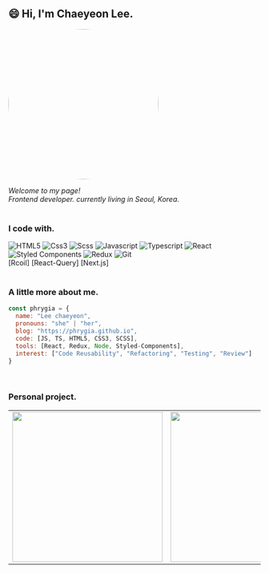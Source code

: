 ## 😄 Hi, I'm Chaeyeon Lee.

<img src="https://phrygia.github.io/static/80327bd7c3142ee7175fc1b9d91f0209/phrygia.gif" height="auto" width="300" style="border-radius:100%">


<i>Welcome to my page!</i> <br>
<i>Frontend developer. currently living in Seoul, Korea.</i><br><br>

### I code with.
![HTML5](https://img.shields.io/badge/-HTML5-E34F26?style=flat-square&logo=html5&logoColor=white)
![Css3](https://img.shields.io/badge/-css3-007ACC?style=flat-square&logo=css3&logoColor=white)
![Scss](https://img.shields.io/badge/-Scss-CC6699?style=flat-square&logo=sass&logoColor=white)
![Javascript](https://img.shields.io/badge/-JavaScript-f7e018?style=flat-square&logo=JavaScript&logoColor=black)
![Typescript](https://img.shields.io/badge/-TypeScript-007ACC?style=flat-square&logo=typescript&logoColor=white)
![React](https://img.shields.io/badge/-React-20232a?style=flat-square&logo=react&logoColor=61dafb)
![Styled Components](https://img.shields.io/badge/-Styled_Components-db7092?style=flat-square&logo=styled-components&logoColor=white)
![Redux](https://img.shields.io/badge/-Redux-764ABC?style=flat-square&logo=redux&logoColor=white)
![Git](https://img.shields.io/badge/-Git-F05032?style=flat-square&logo=git&logoColor=white) <br>
[Rcoil]
[React-Query]
[Next.js]
<br><br>

### A little more about me.
```javascript
const phrygia = {
  name: "Lee chaeyeon",
  pronouns: "she" | "her",
  blog: "https://phrygia.github.io",
  code: [JS, TS, HTML5, CSS3, SCSS],
  tools: [React, Redux, Node, Styled-Components],
  interest: ["Code Reusability", "Refactoring", "Testing", "Review"]
}
``` 
<br>

### Personal project.
<table>
  <tbody>
    <tr>
      <td>
        <a href="https://github.com/phrygia/simple-talk" title="Simple talk">
          <img align="center" src="https://user-images.githubusercontent.com/40693181/170808412-1f61c8be-3897-4942-af44-e8f99a1b2318.jpg" width="300" alt-text="Frontend Roadmap">
        </a>
      </td>
      <td>
        <a href="https://github.com/phrygia/react-blog" title="React blog">
          <img align="center" src="https://user-images.githubusercontent.com/40693181/170808442-3096a202-7d01-46b7-84eb-99cfc2f506af.jpg" width="300" alt-text="">
        </a>
      </td>
      <td>
        <a href="https://github.com/phrygia/financial_ledger" title="Financial ledger">
        <img align="center" src="https://user-images.githubusercontent.com/40693181/170808288-e2a662d3-eab3-4ace-b7ab-35f8e48505e9.jpg" width="300" alt-text="Git tutorial">
          </a>
      </td>
    </tr>
  </tbody>
</table>

